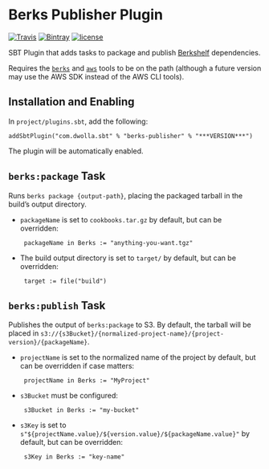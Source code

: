 # Berks Publisher Plugin
[![Travis](https://img.shields.io/travis/Dwolla/sbt-berks-publisher.svg?style=flat-square)](https://travis-ci.org/Dwolla/sbt-berks-publisher)
[![Bintray](https://img.shields.io/bintray/v/dwolla/sbt-plugins/berks-publisher.svg?style=flat-square)](https://bintray.com/dwolla/sbt-plugins/berks-publisher/view)
[![license](https://img.shields.io/github/license/Dwolla/sbt-berks-publisher.svg?style=flat-square)]()

SBT Plugin that adds tasks to package and publish [Berkshelf](http://berkshelf.com) dependencies.

Requires the [`berks`](http://berkshelf.com) and [`aws`](https://aws.amazon.com/cli/) tools to be on the path (although a future version may use the AWS SDK instead of the AWS CLI tools).

## Installation and Enabling

In `project/plugins.sbt`, add the following:

    addSbtPlugin("com.dwolla.sbt" % "berks-publisher" % "***VERSION***")

The plugin will be automatically enabled.

## `berks:package` Task

Runs `berks package {output-path}`, placing the packaged tarball in the build’s output directory.

 - `packageName` is set to `cookbooks.tar.gz` by default, but can be overridden:

        packageName in Berks := "anything-you-want.tgz"

 - The build output directory is set to `target/` by default, but can be overridden:

        target := file("build")

## `berks:publish` Task

Publishes the output of `berks:package` to S3. By default, the tarball will be placed in `s3://{s3Bucket}/{normalized-project-name}/{project-version}/{packageName}`.

 - `projectName` is set to the normalized name of the project by default, but can be overridden if case matters:

        projectName in Berks := "MyProject"

 - `s3Bucket` must be configured:

        s3Bucket in Berks := "my-bucket"

 - `s3Key` is set to `s"${projectName.value}/${version.value}/${packageName.value}"` by default, but can be overridden:

        s3Key in Berks := "key-name"
